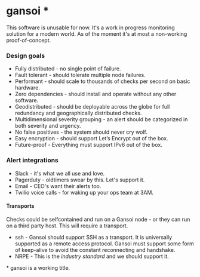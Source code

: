 gansoi *
======

This software is unusable for now. It's a work in progress monitoring solution
for a modern world. As of the moment it's at most a non-working proof-of-concept.

### Design goals

- Fully distributed - no single point of failure.
- Fault tolerant - should tolerate multiple node failures.
- Performant - should scale to thousands of checks per second on basic hardware.
- Zero dependencies - should install and operate without any other software.
- Geodistributed - should be deployable across the globe for full redundancy and geographically distributed checks.
- Multidimensional severity grouping - an alert should be categorized in both severity and urgency.
- No false positives - the system should never cry wolf.
- Easy encryption - should support Let’s Encrypt out of the box.
- Future-proof - Everything must support IPv6 out of the box.

### Alert integrations

- Slack - it's what we all use and love.
- Pagerduty - oldtimers swear by this. Let's support it.
- Email - CEO's want their alerts too.
- Twilio voice calls - for waking up your ops team at 3AM.

#### Transports

Checks could be selfcontained and run on a Gansoi node - or they can run on a
third party host. This will require a transport.

- ssh - Gansoi should support SSH as a transport. It is universally supported as a remote access protocol. Gansoi must support some form of keep-alive to avoid the constant reconnecting and handshake.
- NRPE - This is the *industry standard* and we should support it.

\* gansoi is a working title.
